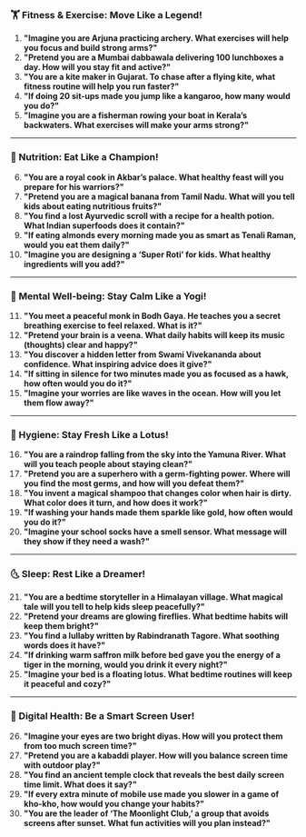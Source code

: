 ### **🏋️ Fitness & Exercise: Move Like a Legend!**  
1. **"Imagine you are Arjuna practicing archery. What exercises will help you focus and build strong arms?"**  
2. **"Pretend you are a Mumbai dabbawala delivering 100 lunchboxes a day. How will you stay fit and active?"**  
3. **"You are a kite maker in Gujarat. To chase after a flying kite, what fitness routine will help you run faster?"**  
4. **"If doing 20 sit-ups made you jump like a kangaroo, how many would you do?"**  
5. **"Imagine you are a fisherman rowing your boat in Kerala’s backwaters. What exercises will make your arms strong?"**  

---

### **🍛 Nutrition: Eat Like a Champion!**  
6. **"You are a royal cook in Akbar’s palace. What healthy feast will you prepare for his warriors?"**  
7. **"Pretend you are a magical banana from Tamil Nadu. What will you tell kids about eating nutritious fruits?"**  
8. **"You find a lost Ayurvedic scroll with a recipe for a health potion. What Indian superfoods does it contain?"**  
9. **"If eating almonds every morning made you as smart as Tenali Raman, would you eat them daily?"**  
10. **"Imagine you are designing a ‘Super Roti’ for kids. What healthy ingredients will you add?"**  

---

### **🧘 Mental Well-being: Stay Calm Like a Yogi!**  
11. **"You meet a peaceful monk in Bodh Gaya. He teaches you a secret breathing exercise to feel relaxed. What is it?"**  
12. **"Pretend your brain is a veena. What daily habits will keep its music (thoughts) clear and happy?"**  
13. **"You discover a hidden letter from Swami Vivekananda about confidence. What inspiring advice does it give?"**  
14. **"If sitting in silence for two minutes made you as focused as a hawk, how often would you do it?"**  
15. **"Imagine your worries are like waves in the ocean. How will you let them flow away?"**  

---

### **🛁 Hygiene: Stay Fresh Like a Lotus!**  
16. **"You are a raindrop falling from the sky into the Yamuna River. What will you teach people about staying clean?"**  
17. **"Pretend you are a superhero with a germ-fighting power. Where will you find the most germs, and how will you defeat them?"**  
18. **"You invent a magical shampoo that changes color when hair is dirty. What color does it turn, and how does it work?"**  
19. **"If washing your hands made them sparkle like gold, how often would you do it?"**  
20. **"Imagine your school socks have a smell sensor. What message will they show if they need a wash?"**  

---

### **🌜 Sleep: Rest Like a Dreamer!**  
21. **"You are a bedtime storyteller in a Himalayan village. What magical tale will you tell to help kids sleep peacefully?"**  
22. **"Pretend your dreams are glowing fireflies. What bedtime habits will keep them bright?"**  
23. **"You find a lullaby written by Rabindranath Tagore. What soothing words does it have?"**  
24. **"If drinking warm saffron milk before bed gave you the energy of a tiger in the morning, would you drink it every night?"**  
25. **"Imagine your bed is a floating lotus. What bedtime routines will keep it peaceful and cozy?"**  

---

### **📱 Digital Health: Be a Smart Screen User!**  
26. **"Imagine your eyes are two bright diyas. How will you protect them from too much screen time?"**  
27. **"Pretend you are a kabaddi player. How will you balance screen time with outdoor play?"**  
28. **"You find an ancient temple clock that reveals the best daily screen time limit. What does it say?"**  
29. **"If every extra minute of mobile use made you slower in a game of kho-kho, how would you change your habits?"**  
30. **"You are the leader of ‘The Moonlight Club,’ a group that avoids screens after sunset. What fun activities will you plan instead?"**
